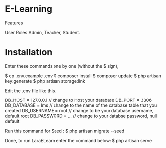 # E-Learning
Features

User Roles Admin, Teacher, Student.

# Installation 

Enter these commands one by one (without the $ sign),

$ cp .env.example .env
$ composer install
$ composer update
$ php artisan key:generate
$ php artisan storage:link

Edit the .env file like this,

DB_HOST = 127.0.0.1 // change to Host your database
DB_PORT = 3306
DB_DATABASE = lms // change to the name of the database table that you created
DB_USERNAME = root // change to be your database username, default root
DB_PASSWORD = ... // change to your databse password, null default 

Run this command for Seed : $ php artisan migrate --seed

Done, to run LaraELearn enter the command below: $ php artisan serve
